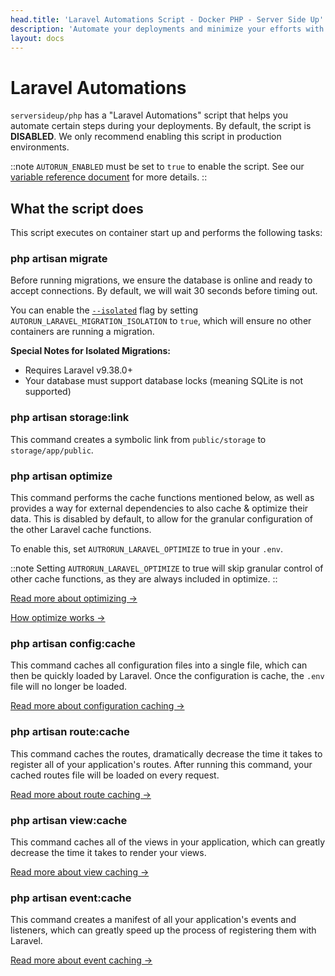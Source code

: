 ```yaml
---
head.title: 'Laravel Automations Script - Docker PHP - Server Side Up'
description: 'Automate your deployments and minimize your efforts with Laravel.'
layout: docs
---
```


# Laravel Automations
`serversideup/php` has a "Laravel Automations" script that helps you automate certain steps during your deployments. By default, the script is **DISABLED**. We only recommend enabling this script in production environments.

::note
`AUTORUN_ENABLED` must be set to `true` to enable the script. See our [variable reference document](/docs/reference/environment-variable-specification) for more details.
::

## What the script does
This script executes on container start up and performs the following tasks:

### php artisan migrate
Before running migrations, we ensure the database is online and ready to accept connections. By default, we will wait 30 seconds before timing out.

You can enable the [`--isolated`](https://laravel.com/docs/11.x/migrations#running-migrations) flag by setting `AUTORUN_LARAVEL_MIGRATION_ISOLATION` to `true`, which will ensure no other containers are running a migration. 

**Special Notes for Isolated Migrations:**
- Requires Laravel v9.38.0+
- Your database must support database locks (meaning SQLite is not supported)

### php artisan storage:link
This command creates a symbolic link from `public/storage` to `storage/app/public`.

### php artisan optimize

This command performs the cache functions mentioned below, as well as provides a way for external dependencies to also cache & optimize their data. This is disabled by default, to allow for the granular configuration of the other Laravel cache functions.

To enable this, set `AUTRORUN_LARAVEL_OPTIMIZE` to true in your `.env`.

::note
Setting `AUTRORUN_LARAVEL_OPTIMIZE` to true will skip granular control of other cache functions, as they are always included in optimize.
::

[Read more about optimizing →](https://laravel.com/docs/11.x/deployment#optimization)

[How optimize works →](https://laravel.com/docs/11.x/packages#optimize-commands)

### php artisan config:cache
This command caches all configuration files into a single file, which can then be quickly loaded by Laravel. Once the configuration is cache, the `.env` file will no longer be loaded.

[Read more about configuration caching →](https://laravel.com/docs/11.x/configuration#configuration-caching)

### php artisan route:cache
This command caches the routes, dramatically decrease the time it takes to register all of your application's routes. After running this command, your cached routes file will be loaded on every request.

[Read more about route caching →](https://laravel.com/docs/11.x/routing#route-caching)

### php artisan view:cache
This command caches all of the views in your application, which can greatly decrease the time it takes to render your views.

[Read more about view caching →](https://laravel.com/docs/11.x/views#optimizing-views)

### php artisan event:cache
This command creates a manifest of all your application's events and listeners, which can greatly speed up the process of registering them with Laravel.

[Read more about event caching →](https://laravel.com/docs/11.x/events#event-discovery-in-production)
